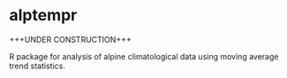 # alptempr

+++UNDER CONSTRUCTION+++

R package for analysis of alpine climatological data using moving average trend statistics.
